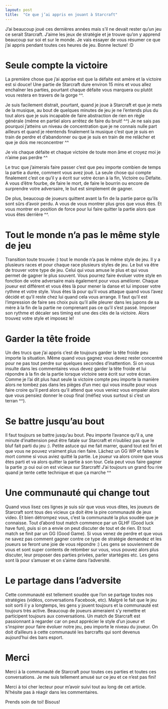 ```yaml
---
layout: post
title:  "Ce que j’ai appris en jouant à Starcraft"
---
```


J’ai beaucoup joué ces dernières années mais s’il ne devait rester qu’un jeu ce serait Starcraft.
J’aime les jeux de stratégie et je trouve qu’on y apprend beaucoup sur soi et sur le monde.
Je vais essayer de vous résumer ce que j’ai appris pendant toutes ces heures de jeu.
Bonne lecture! :D

# Seule compte la victoire

La première chose que j’ai apprise est que la défaite est amère et la victoire est si douce! Une partie de Starcraft dure environ 15 mins et vous allez enchaîner les parties, pourtant chaque défaite vous marquera ou plutôt vous restera en travers de la gorge ^^.

Je suis facilement distrait, pourtant, quand je joue à Starcraft et que je mets de la musique, au bout de quelques minutes de jeu je ne l’entends plus du tout alors que je suis incapable de faire abstraction de rien en règle générale (même en partiel alors arrêtez de faire du bruit! ^^) Je ne sais pas pourquoi j’atteins un niveau de concentration que je ne connais nulle part ailleurs et quand je réentends finalement la musique c’est que je suis en train de perdre et d’abandonner ou que je suis en train de me relâcher et que je dois me reconcentrer ^^

Je vis chaque défaite et chaque victoire de toute mon âme et croyez moi je n’aime pas perdre ^^

Le truc que j’aimerais faire passer c’est que peu importe combien de temps la partie a durée, comment vous avez joué.
La seule chose qui compte finalement c’est ce qu’il y a écrit sur votre écran à la fin, Victoire ou Défaite.
A vous d’être fourbe, de faire le mort, de faire le bourrin ou encore de surprendre votre adversaire, le but est simplement de gagner.

De plus, beaucoup de joueurs quittent avant la fin de la partie parce qu’ils sont sûrs d’avoir perdu.
A vous de vous montrer plus gros que vous êtes.
Et vous montrer en position de force pour lui faire quitter la partie alors que vous êtes derrière ^^.

# Tout le monde n’a pas le même style de jeu

Transition toute trouvée :) tout le monde n’a pas le même style de jeu.
Il y a plusieurs races et pour chaque race plusieurs styles de jeu.
Le but va être de trouver votre type de jeu.
Celui qui vous amuse le plus et qui vous permet de gagner le plus souvent.
Vous pourrez faire évoluer votre style en fonction de votre adversaire mais également pour vous améliorer.
Chaque joueur est différent et vous êtes là pour mener la danse et lui imposer votre rythme et votre style.
Vous êtes là pour qu’il vous attaque quand vous l’avez décidé et qu’il reste chez lui quand cela vous arrange.
Il faut qu’il est l’impression de faire ses choix puis qu’il aille pleurer dans les jupons de sa mère à la fin de la partie ne comprenant pas ce qu’il s’est passé.
Imposer son rythme et décaler ses timing est une des clés de la victoire.
Alors trouvez votre style et imposez le!

# Garder la tête froide

Un des trucs que j’ai appris c’est de toujours garder la tête froide peu importe la situation.
Même quand vous gagnez vous devez rester concentré pour ne pas tout perdre sur quelques secondes d’inattention.
Si on vous insulte dans les commentaires vous devez garder la tête froide et lui répondre à la fin de la partie lorsque victoire sera écrit sur votre écran.
Comme je l’ai dit plus haut seule la victoire compte peu importe la manière alors ne tombez pas dans les pièges d’un mec qui vous insulte pour vous faire croire qu’il perd alors qu’il attend que vous veniez vous empaler alors que vous pensiez donner le coup final (méfiez vous surtout si c’est un terran ^^).

# Se battre jusqu’au bout

Il faut toujours se battre jusqu’au bout.
Peu importe l’avance qu’il a, une minute d’inattension peut être fatale sur Starcraft et n’oubliez pas que le bluf fait parti du jeu :).
Petite astuce qui me fait marrer, quand tout est fini et que vous ne pouvez vraiment plus rien faire.
Lâchez un GG WP et faites le mort comme si vous aviez quitté la partie.
Le joueur va alors croire que vous êtes parti et va alors quitter la partie à son tour.
Cela peut vous faire gagner la partie ;p oui oui on est vicieux sur Starcraft! J’ai toujours un grand fou rire quand je tente cette technique et que ça marche ^^

# Une communauté qui change tout

Quand vous lisez ces lignes je suis sûr que vous vous dites, les joueurs de Starcraft sont tous des vicieux ça doit être la pire communauté de jeux video.
Et bien détrompez vous, c’est la communauté la plus soudée que je connaisse.
Tout d’abord tout match commence par un GLHF (Good luck have fun), puis si on a envie on peut discuter de tout et de rien.
Et tout match se finit par un GG (Good Game).
Si vous venez de perdre et que vous ne savez pas comment gagner contre ce type de stratégie demandez et les joueurs se feront une joie de vous répondre :) Les gens se souviennent de vous et sont super contents de retomber sur vous, vous pouvez alors plus discuter, leur proposer des parties privées, parler startégies etc.
Les gens sont là pour s’amuser et on s’aime dans l’adversité.

# Le partage dans l’adversite
Cette communauté est tellement soudée que l’on se partage toutes nos stratégies (vidéos, conversations Facebook, etc).
Malgré le fait que le jeu soit sorti il y a longtemps, les gens y jouent toujours et la communauté est toujours très active.
Beaucoup de joueurs aimeraient s’y remettre et participent toujours aux conversations.
Un match de Starcraft est passionnant à regarder car on peut apprécier le style d’un joueur et s’inspirer pour faire évoluer notre jeu, peu importe le niveau du joueur.
On doit d’ailleurs à cette communauté les barcrafts qui sont devenus aujourd’hui des bars esport.

# Merci
Merci à la communauté de Starcraft pour toutes ces parties et toutes ces conversations.
Je me suis tellement amusé sur ce jeu et ce n’est pas fini!

Merci à toi cher lecteur pour m’avoir suivi tout au long de cet article.
N’hésite pas à réagir dans les commentaires.

Prends soin de toi! Bisous!
